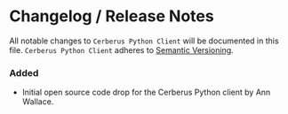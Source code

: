 # Changelog / Release Notes

All notable changes to `Cerberus Python Client` will be documented in this file. `Cerberus Python Client` adheres to [Semantic Versioning](http://semver.org/).

### Added

- Initial open source code drop for the Cerberus Python client by Ann Wallace.

